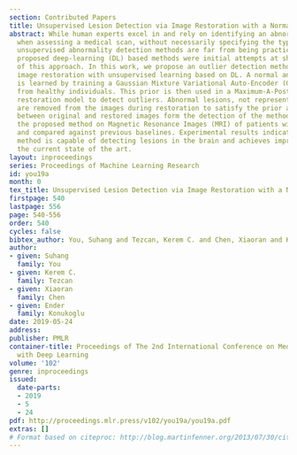 ```yaml
---
section: Contributed Papers
title: Unsupervised Lesion Detection via Image Restoration with a Normative Prior
abstract: While human experts excel in and rely on identifying an abnormal structure
  when assessing a medical scan, without necessarily specifying the type, current
  unsupervised abnormality detection methods are far from being practical. Recently
  proposed deep-learning (DL) based methods were initial attempts at showing the capabilities
  of this approach. In this work, we propose an outlier detection method combining
  image restoration with unsupervised learning based on DL. A normal anatomy prior
  is learned by training a Gaussian Mixture Variational Auto-Encoder (GMVAE) on images
  from healthy individuals. This prior is then used in a Maximum-A-Posteriori (MAP)
  restoration model to detect outliers. Abnormal lesions, not represented in the prior,
  are removed from the images during restoration to satisfy the prior and the difference
  between original and restored images form the detection of the method. We evaluated
  the proposed method on Magnetic Resonance Images (MRI) of patients with brain tumors
  and compared against previous baselines. Experimental results indicate that the
  method is capable of detecting lesions in the brain and achieves improvement over
  the current state of the art.
layout: inproceedings
series: Proceedings of Machine Learning Research
id: you19a
month: 0
tex_title: Unsupervised Lesion Detection via Image Restoration with a Normative Prior
firstpage: 540
lastpage: 556
page: 540-556
order: 540
cycles: false
bibtex_author: You, Suhang and Tezcan, Kerem C. and Chen, Xiaoran and Konukoglu, Ender
author:
- given: Suhang
  family: You
- given: Kerem C.
  family: Tezcan
- given: Xiaoran
  family: Chen
- given: Ender
  family: Konukoglu
date: 2019-05-24
address: 
publisher: PMLR
container-title: Proceedings of The 2nd International Conference on Medical Imaging
  with Deep Learning
volume: '102'
genre: inproceedings
issued:
  date-parts:
  - 2019
  - 5
  - 24
pdf: http://proceedings.mlr.press/v102/you19a/you19a.pdf
extras: []
# Format based on citeproc: http://blog.martinfenner.org/2013/07/30/citeproc-yaml-for-bibliographies/
---
```

